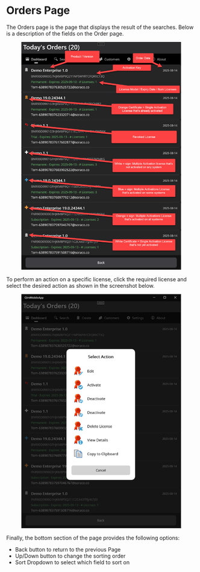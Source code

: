# Orders Page

The Orders page is the page that displays the result of the searches. Below is a description of the fields on the Order page.

<figure><img src="../.gitbook/assets/image (1) (1) (1).png" alt=""><figcaption></figcaption></figure>

To perform an action on a specific license, click the required license and select the desired action as shown in the screenshot below.

<figure><img src="../.gitbook/assets/image (56).png" alt=""><figcaption></figcaption></figure>



Finally, the bottom section of the page provides the following options:

* Back button to return to the previous Page
* Up/Down button to change the sorting order
* Sort Dropdown to select which field to sort on
